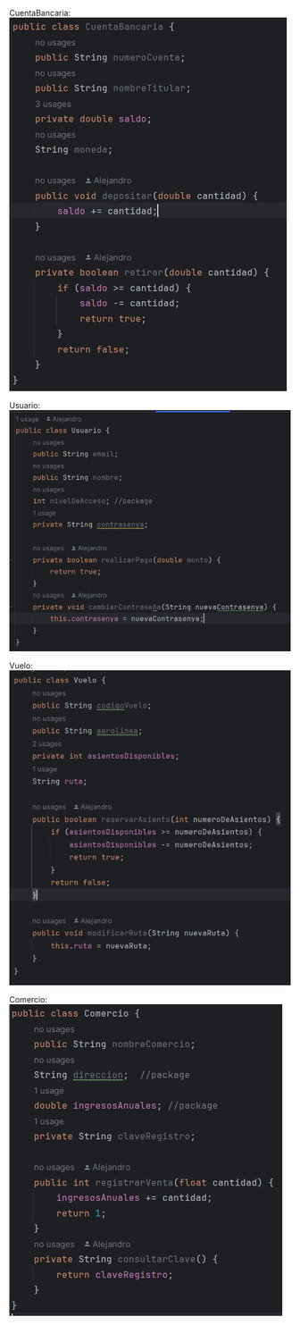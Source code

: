 CuentaBancaria: ![img.png](img.png)

Usuario: ![img_1.png](img_1.png)

Vuelo: ![img_2.png](img_2.png)

Comercio: ![img_3.png](img_3.png)